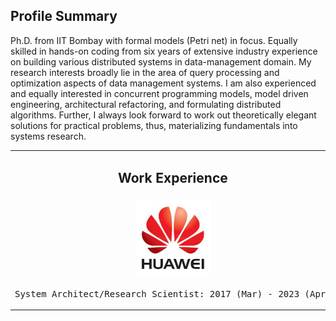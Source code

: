 ## Profile Summary

Ph.D. from IIT Bombay with formal models (Petri net) in focus. Equally skilled in hands-on coding from six years of extensive industry experience on building various distributed systems in data-management domain. My research interests broadly lie in the area of query processing and optimization aspects of data management systems. I am also experienced and equally interested in concurrent programming models, model driven engineering, architectural refactoring, and formulating distributed algorithms. Further, I always look forward to work out theoretically elegant solutions for
practical problems, thus, materializing fundamentals into systems research.

<style>
  table td {
    border: none !important;
  }
</style>
<table>
  <tbody>
    <tr>
      <td align="center"><h2>Work Experience</h2></td>
      <td align="center" colspan="2"><h2>Education</h2></td>
    </tr> 
    <tr>
      <td align="center"><img src="huawei2.jpeg" width=120></td>
      <td align="center"><img src="iitb.png" width=120></td>
      <td align="center"><img src="shibpur.jpeg" width=120></td>
    </tr>
      <tr>
        <td align="center"><pre>System Architect/Research Scientist: 2017 (Mar) - 2023 (Apr)</pre></td>
      <td align="center"><pre>M.Tech.+Ph.D. (Dual Degree) (CS): 2011 - 2016 (Dec)</pre></td>
      <td align="center"><pre>B.E. (CS): 2007 - 2011</pre></td>
    </tr>
  </tbody>
</table>

